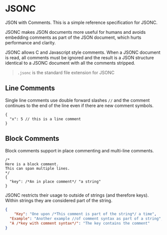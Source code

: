 # JSONC
JSON with Comments. This is a simple reference specification for JSONC.

JSONC makes JSON documents more useful for humans and avoids embedding comments as part of the JSON document, which hurts performance and clarity.

JSONC allows C and Javascript style comments. When a JSONC document is read, all comments must be ignored and the result is a JSON structure identical to a JSONC document with all the comments stripped.

> `.jsonc` is the standard file extension for JSONC

## Line Comments

Single line comments use double forward slashes `//` and the comment continues to the end of the line even if there are new comment symbols.

```jsonc
{
  "x": 5 // this is a line comment
}
```

## Block Comments

Block comments support in place commenting and multi-line comments.

```jsonc
/*
Here is a block comment.
This can span multiple lines.
*/
{
  "key": /*An in place comment*/ "a string"
}
```

JSONC restricts their usage to outside of strings (and therefore keys). Within strings they are considered part of the string.

```json
{
	"Key": "One upon /*This comment is part of the string*/ a time",
  "Example": "Another example //of comment syntax as part of a string",
  "A /*key with comment syntax*/": "The key contains the comment"
}
```

